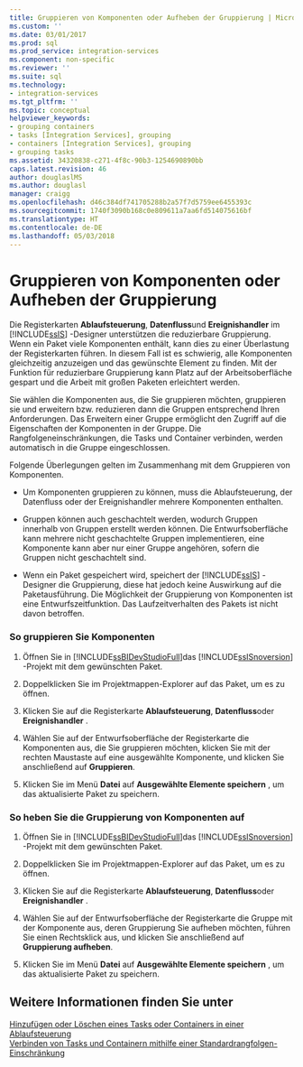 ```yaml
---
title: Gruppieren von Komponenten oder Aufheben der Gruppierung | Microsoft-Dokumentation
ms.custom: ''
ms.date: 03/01/2017
ms.prod: sql
ms.prod_service: integration-services
ms.component: non-specific
ms.reviewer: ''
ms.suite: sql
ms.technology:
- integration-services
ms.tgt_pltfrm: ''
ms.topic: conceptual
helpviewer_keywords:
- grouping containers
- tasks [Integration Services], grouping
- containers [Integration Services], grouping
- grouping tasks
ms.assetid: 34320838-c271-4f8c-90b3-1254690890bb
caps.latest.revision: 46
author: douglaslMS
ms.author: douglasl
manager: craigg
ms.openlocfilehash: d46c384df741705288b2a57f7d5759ee6455393c
ms.sourcegitcommit: 1740f3090b168c0e809611a7aa6fd514075616bf
ms.translationtype: HT
ms.contentlocale: de-DE
ms.lasthandoff: 05/03/2018
---
```

# <a name="group-or-ungroup-components"></a>Gruppieren von Komponenten oder Aufheben der Gruppierung
  Die Registerkarten **Ablaufsteuerung**, **Datenfluss**und **Ereignishandler** im [!INCLUDE[ssIS](../includes/ssis-md.md)] -Designer unterstützen die reduzierbare Gruppierung. Wenn ein Paket viele Komponenten enthält, kann dies zu einer Überlastung der Registerkarten führen. In diesem Fall ist es schwierig, alle Komponenten gleichzeitig anzuzeigen und das gewünschte Element zu finden. Mit der Funktion für reduzierbare Gruppierung kann Platz auf der Arbeitsoberfläche gespart und die Arbeit mit großen Paketen erleichtert werden.  
  
 Sie wählen die Komponenten aus, die Sie gruppieren möchten, gruppieren sie und erweitern bzw. reduzieren dann die Gruppen entsprechend Ihren Anforderungen. Das Erweitern einer Gruppe ermöglicht den Zugriff auf die Eigenschaften der Komponenten in der Gruppe. Die Rangfolgeneinschränkungen, die Tasks und Container verbinden, werden automatisch in die Gruppe eingeschlossen.  
  
 Folgende Überlegungen gelten im Zusammenhang mit dem Gruppieren von Komponenten.  
  
-   Um Komponenten gruppieren zu können, muss die Ablaufsteuerung, der Datenfluss oder der Ereignishandler mehrere Komponenten enthalten.  
  
-   Gruppen können auch geschachtelt werden, wodurch Gruppen innerhalb von Gruppen erstellt werden können. Die Entwurfsoberfläche kann mehrere nicht geschachtelte Gruppen implementieren, eine Komponente kann aber nur einer Gruppe angehören, sofern die Gruppen nicht geschachtelt sind.  
  
-   Wenn ein Paket gespeichert wird, speichert der [!INCLUDE[ssIS](../includes/ssis-md.md)] -Designer die Gruppierung, diese hat jedoch keine Auswirkung auf die Paketausführung. Die Möglichkeit der Gruppierung von Komponenten ist eine Entwurfszeitfunktion. Das Laufzeitverhalten des Pakets ist nicht davon betroffen.  
  
### <a name="to-group-components"></a>So gruppieren Sie Komponenten  
  
1.  Öffnen Sie in [!INCLUDE[ssBIDevStudioFull](../includes/ssbidevstudiofull-md.md)]das [!INCLUDE[ssISnoversion](../includes/ssisnoversion-md.md)] -Projekt mit dem gewünschten Paket.  
  
2.  Doppelklicken Sie im Projektmappen-Explorer auf das Paket, um es zu öffnen.  
  
3.  Klicken Sie auf die Registerkarte **Ablaufsteuerung**, **Datenfluss**oder **Ereignishandler** .  
  
4.  Wählen Sie auf der Entwurfsoberfläche der Registerkarte die Komponenten aus, die Sie gruppieren möchten, klicken Sie mit der rechten Maustaste auf eine ausgewählte Komponente, und klicken Sie anschließend auf **Gruppieren**.  
  
5.  Klicken Sie im Menü **Datei** auf **Ausgewählte Elemente speichern** , um das aktualisierte Paket zu speichern.  
  
### <a name="to-ungroup-components"></a>So heben Sie die Gruppierung von Komponenten auf  
  
1.  Öffnen Sie in [!INCLUDE[ssBIDevStudioFull](../includes/ssbidevstudiofull-md.md)]das [!INCLUDE[ssISnoversion](../includes/ssisnoversion-md.md)] -Projekt mit dem gewünschten Paket.  
  
2.  Doppelklicken Sie im Projektmappen-Explorer auf das Paket, um es zu öffnen.  
  
3.  Klicken Sie auf die Registerkarte **Ablaufsteuerung**, **Datenfluss**oder **Ereignishandler** .  
  
4.  Wählen Sie auf der Entwurfsoberfläche der Registerkarte die Gruppe mit der Komponente aus, deren Gruppierung Sie aufheben möchten, führen Sie einen Rechtsklick aus, und klicken Sie anschließend auf **Gruppierung aufheben**.  
  
5.  Klicken Sie im Menü **Datei** auf **Ausgewählte Elemente speichern** , um das aktualisierte Paket zu speichern.  
  
## <a name="see-also"></a>Weitere Informationen finden Sie unter  
 [Hinzufügen oder Löschen eines Tasks oder Containers in einer Ablaufsteuerung](../integration-services/control-flow/add-or-delete-a-task-or-a-container-in-a-control-flow.md)   
 [Verbinden von Tasks und Containern mithilfe einer Standardrangfolgen-Einschränkung](http://msdn.microsoft.com/library/8f31f15f-98ff-4c35-b41f-8b8cfd148d75)  
  
  
